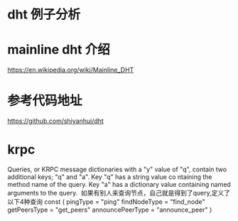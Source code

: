 dht 例子分析
======

# mainline dht 介绍
https://en.wikipedia.org/wiki/Mainline_DHT
# 参考代码地址
https://github.com/shiyanhui/dht

# krpc
  Queries, or KRPC message dictionaries with a "y" value of "q", contain two additional keys; "q" and "a". 
  Key "q" has a string value co    ntaining the method name of the query. Key "a" has a dictionary value containing named arguments to the query.
  如果有别人来查询节点，自己就是得到了query,定义了以下4种查询
  const (
	pingType         = "ping"
	findNodeType     = "find_node"
	getPeersType     = "get_peers"
	announcePeerType = "announce_peer"
)  
